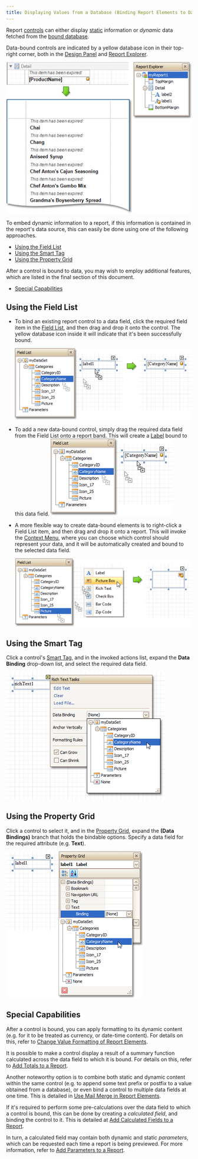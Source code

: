 ```yaml
---
title: Displaying Values from a Database (Binding Report Elements to Data)
---
```

Report [controls](../../../../../interface-elements-for-desktop/articles/report-designer/report-designer-for-winforms/report-designer-reference/report-controls.md) can either display [static](../../../../../interface-elements-for-desktop/articles/report-designer/report-designer-for-winforms/report-editing-basics/add-or-modify-static-information-in-your-report.md) information or _dynamic_ data fetched from the [bound database](../../../../../interface-elements-for-desktop/articles/report-designer/report-designer-for-winforms/create-reports/binding-a-report-to-data.md).

Data-bound controls are indicated by a yellow database icon in their top-right corner, both in the [Design Panel](../../../../../interface-elements-for-desktop/articles/report-designer/report-designer-for-winforms/report-designer-reference/report-designer-ui/design-panel.md) and [Report Explorer](../../../../../interface-elements-for-desktop/articles/report-designer/report-designer-for-winforms/report-designer-reference/report-designer-ui/report-explorer.md).

![RD_CreateReports_BindControl_4](../../../../images/Img8337.png)

To embed dynamic information to a report, if this information is contained in the report's data source, this can easily be done using one of the following approaches.
* [Using the Field List](#fieldlist)
* [Using the Smart Tag](#smarttag)
* [Using the Property Grid](#propertygrid)

After a control is bound to data, you may wish to employ additional features, which are listed in the final section of this document.
* [Special Capabilities](#special)

## <a name="fieldlist"/>Using the Field List
* To bind an existing report control to a data field, click the required field item in the [Field List](../../../../../interface-elements-for-desktop/articles/report-designer/report-designer-for-winforms/report-designer-reference/report-designer-ui/field-list.md), and then drag and drop it onto the control. The yellow database icon inside it will indicate that it's been successfully bound.
	
	![RD_Elements_FieldList_1](../../../../images/Img8266.png)
* To add a new data-bound control, simply drag the required data field from the Field List onto a report band. This will create a [Label](../../../../../interface-elements-for-desktop/articles/report-designer/report-designer-for-winforms/report-designer-reference/report-controls/label.md) bound to this data field.
	![RD_Elements_FieldList_0](../../../../images/Img8265.png)
* A more flexible way to create data-bound elements is to right-click a Field List item, and then drag and drop it onto a report. This will invoke the [Context Menu](../../../../../interface-elements-for-desktop/articles/report-designer/report-designer-for-winforms/report-designer-reference/report-designer-ui/context-menu.md), where you can choose which control should represent your data, and it will be automatically created and bound to the selected data field.
	
	![RD_Elements_FieldList_2](../../../../images/Img8267.png)

## <a name="smarttag"/>Using the Smart Tag
Click a control's [Smart Tag](../../../../../interface-elements-for-desktop/articles/report-designer/report-designer-for-winforms/report-designer-reference/report-designer-ui/smart-tag.md), and in the invoked actions list, expand the **Data Binding** drop-down list, and select the required data field.

![RD_CreateReports_BindControl_1](../../../../images/Img8334.png)

## <a name="propertygrid"/>Using the Property Grid
Click a control to select it, and in the [Property Grid](../../../../../interface-elements-for-desktop/articles/report-designer/report-designer-for-winforms/report-designer-reference/report-designer-ui/property-grid.md), expand the **(Data Bindings)** branch that holds the bindable options. Specify a data field for the required attribute (e.g. **Text**).

![RD_CreateReports_BindControl_2](../../../../images/Img8335.png)

## <a name="special"/>Special Capabilities
After a control is bound, you can apply formatting to its dynamic content (e.g. for it to be treated as currency, or date-time content). For details on this, refer to [Change Value Formatting of Report Elements](../../../../../interface-elements-for-desktop/articles/report-designer/report-designer-for-winforms/report-editing-basics/change-value-formatting-of-report-elements.md).

It is possible to make a control display a result of a summary function calculated across the data field to which it is bound. For details on this, refer to [Add Totals to a Report](../../../../../interface-elements-for-desktop/articles/report-designer/report-designer-for-winforms/report-editing-basics/add-totals-to-a-report.md).

Another noteworthy option is to combine both static and dynamic content within the same control (e.g. to append some text prefix or postfix to a value obtained from a database), or even bind a control to multiple data fields at one time. This is detailed in [Use Mail Merge in Report Elements](../../../../../interface-elements-for-desktop/articles/report-designer/report-designer-for-winforms/report-editing-basics/use-mail-merge-in-report-elements.md).

If it's required to perform some pre-calculations over the data field to which a control is bound, this can be done by creating a _calculated field_, and binding the control to it. This is detailed at [Add Calculated Fields to a Report](../../../../../interface-elements-for-desktop/articles/report-designer/report-designer-for-winforms/report-editing-basics/add-calculated-fields-to-a-report.md).

In turn, a calculated field may contain both dynamic and static _parameters_, which can be requested each time a report is being previewed. For more information, refer to [Add Parameters to a Report](../../../../../interface-elements-for-desktop/articles/report-designer/report-designer-for-winforms/report-editing-basics/add-parameters-to-a-report.md).